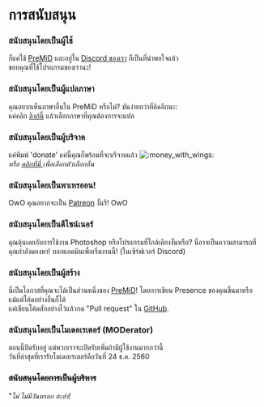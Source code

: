# การสนับสนุน

### สนับสนุนโดยเป็นผู้ใช้

ก็แค่ใช้ [PreMiD](https://premid.app/) และอยู่ใน [Discord ของเรา](https://discord.gg/WvfVZ8T) ก็เป็นที่น่าพอใจแล้ว  
ขอบคุณที่ใช้โปรแกรมของเรานะ!

### สนับสนุนโดยเป็นผู้แปลภาษา

คุณอยากเห็นภาษาอื่นใน PreMiD หรือไม่?  มันง่ายกว่าที่คิดอีกนะ:  
แค่คลิก [ลิงก์นี้](https://poeditor.com/join/project/Zzl1oOQV5g) แล้วเลือกภาษาที่คุณต้องการจะแปล

### สนับสนุนโดยเป็นผู้บริจาค

แค่พิมพ์ 'donate' แค่นี้คุณก็พร้อมที่จะบริจาคแล้ว ![:money\_with\_wings:](https://camo.githubusercontent.com/8c82232d72bdb736fd395fab7b9bf6d01b4a3cca/68747470733a2f2f6769746875622e6769746875626173736574732e636f6d2f696d616765732f69636f6e732f656d6f6a692f756e69636f64652f31663462382e706e67)  
_หรือ_ [_คลิกที่นี่_ ](https://github.com/PreMiD/PreMiD)_เพื่อเลือกตัวเลือกอื่น_

### สนับสนุนโดยเป็นพาเทรออน!

OwO คุณอยากจะเป็น [Patreon](https://www.patreon.com/Timeraa) งั้นรึ! OwO

### สนับสนุนโดยเป็นดีไซน์เนอร์

คุณคุ้นเคยกับการใช้งาน Photoshop หรือโปรแกรมที่ใกล้เคียงงั้นหรือ? นี่อาจเป็นความสามารถที่คุณกำลังมองหา! บอกแอดมินเพื่อเริ่มงานนี้! \(ในเซิร์ฟเวอร์ Discord\)

### สนับสนุนโดยเป็นผู้สร้าง

นี่เป็นโอกาสที่คุณจะได้เป็นส่วนหนึ่งของ [PreMiD](https://premid.app/)! โดยการเขียน Presence ของคุณขึ้นมาหรือแม้แต่โค้ดอย่างอื่นก็ได้  
แค่เขียนโค้ดสักอย่างไว้แล้วกด "Pull request" ใน [GitHub](https://github.com/PreMiD/PreMiD).

### สนับสนุนโดยเป็นโมเดอเรเตอร์ \(MODerator\)

ตอนนี้ปิดรับอยู่ แต่พวกเราจะเปิดรับเพิ่มถ้ามีผู้ใช้งานมากกว่านี้  
วันที่ล่าสุดที่เรารับโมเดอเรเตอร์คือวันที่ 24 ธ.ค. 2560

### ~~สนับสนุนโดยการเป็นผู้บริหาร~~

"_ไม่ ไม่มีวันหรอก ฮะฮ่า!_

